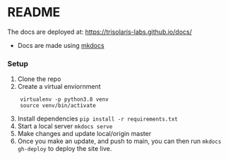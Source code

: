 # README

The docs are deployed at: https://trisolaris-labs.github.io/docs/

* Docs are made using [mkdocs](https://www.mkdocs.org/)


### Setup
1. Clone the repo
2. Create a virtual enviornment 

```
    virtualenv -p python3.8 venv
    source venv/bin/activate
``` 
3. Install dependencies `pip install -r requirements.txt`
4. Start a local server `mkdocs serve`
5. Make changes and update local/origin master
6. Once you make an update, and push to main, you can then run `mkdocs gh-deploy` to deploy the site live.
